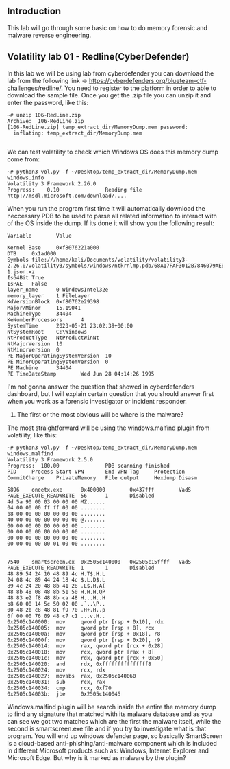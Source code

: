 ## Introduction
This lab will go through some basic on how to do memory forensic and malware reverse engineering.

## Volatility lab 01 - Redline(CyberDefender)
In this lab we will be using lab from cyberdefender you can download the lab from the following link -> https://cyberdefenders.org/blueteam-ctf-challenges/redline/.
You need to register to the platform in order to able to download the sample file. Once you get the .zip file you can unzip it and enter the password, like this:

```
~# unzip 106-RedLine.zip 
Archive:  106-RedLine.zip
[106-RedLine.zip] temp_extract_dir/MemoryDump.mem password: 
  inflating: temp_extract_dir/MemoryDump.mem  
                                             
```
We can test volatility to check which Windows OS does this memory dump come from:
```
~# python3 vol.py -f ~/Desktop/temp_extract_dir/MemoryDump.mem windows.info 
Volatility 3 Framework 2.26.0
Progress:    0.10               Reading file http://msdl.microsoft.com/download/....
```
When you run the program first time it will automatically download the neccessary PDB to be used to parse all related information to interact with of the OS inside the dump. If its done it will show you the following result:
```
Variable        Value

Kernel Base     0xf8076221a000
DTB     0x1ad000
Symbols file:///home/kali/Documents/volatility/volatility3-2.26.0/volatility3/symbols/windows/ntkrnlmp.pdb/68A17FAF3012B7846079AEECDBE0A583-1.json.xz
Is64Bit True
IsPAE   False
layer_name      0 WindowsIntel32e
memory_layer    1 FileLayer
KdVersionBlock  0xf80762e29398
Major/Minor     15.19041
MachineType     34404
KeNumberProcessors      4
SystemTime      2023-05-21 23:02:39+00:00
NtSystemRoot    C:\Windows
NtProductType   NtProductWinNt
NtMajorVersion  10
NtMinorVersion  0
PE MajorOperatingSystemVersion  10
PE MinorOperatingSystemVersion  0
PE Machine      34404
PE TimeDateStamp        Wed Jun 28 04:14:26 1995
```
I'm not gonna answer the question that showed in cyberdefenders dashboard, but I will explain certain question that you should answer first when you work as a forensic investigator or incident responder.

1. The first or the most obvious will be where is the malware?

The most straightforward will be using the windows.malfind plugin from volatility, like this:
```
~# python3 vol.py -f ~/Desktop/temp_extract_dir/MemoryDump.mem  windows.malfind
Volatility 3 Framework 2.5.0
Progress:  100.00               PDB scanning finished                        
PID     Process Start VPN       End VPN Tag     Protection      CommitCharge    PrivateMemory   File output     Hexdump Disasm

5896    oneetx.exe      0x400000        0x437fff        VadS    PAGE_EXECUTE_READWRITE  56      1       Disabled
4d 5a 90 00 03 00 00 00 MZ......
04 00 00 00 ff ff 00 00 ........
b8 00 00 00 00 00 00 00 ........
40 00 00 00 00 00 00 00 @.......
00 00 00 00 00 00 00 00 ........
00 00 00 00 00 00 00 00 ........
00 00 00 00 00 00 00 00 ........
00 00 00 00 00 01 00 00 ........


7540    smartscreen.ex  0x2505c140000   0x2505c15ffff   VadS    PAGE_EXECUTE_READWRITE  1       1       Disabled
48 89 54 24 10 48 89 4c H.T$.H.L
24 08 4c 89 44 24 18 4c $.L.D$.L
89 4c 24 20 48 8b 41 28 .L$.H.A(
48 8b 48 08 48 8b 51 50 H.H.H.QP
48 83 e2 f8 48 8b ca 48 H...H..H
b8 60 00 14 5c 50 02 00 .`..\P..
00 48 2b c8 48 81 f9 70 .H+.H..p
0f 00 00 76 09 48 c7 c1 ...v.H..
0x2505c140000:  mov     qword ptr [rsp + 0x10], rdx
0x2505c140005:  mov     qword ptr [rsp + 8], rcx
0x2505c14000a:  mov     qword ptr [rsp + 0x18], r8
0x2505c14000f:  mov     qword ptr [rsp + 0x20], r9
0x2505c140014:  mov     rax, qword ptr [rcx + 0x28]
0x2505c140018:  mov     rcx, qword ptr [rax + 8]
0x2505c14001c:  mov     rdx, qword ptr [rcx + 0x50]
0x2505c140020:  and     rdx, 0xfffffffffffffff8
0x2505c140024:  mov     rcx, rdx
0x2505c140027:  movabs  rax, 0x2505c140060
0x2505c140031:  sub     rcx, rax
0x2505c140034:  cmp     rcx, 0xf70
0x2505c14003b:  jbe     0x2505c140046
```
Windows.malfind plugin will be search inside the entire the memory dump to find any signature that matched with its malware database and as you can see we got two matches which are the first the malware itself, while the second is smartscreen.exe file and if you try to investigate what is that program.
You will end up windows defender page, so basically SmartScreen is a cloud-based anti-phishing/anti-malware component which is included in different Microsoft products such as: Windows, Internet Explorer and Microsoft Edge. But why is it marked as malware by the plugin?



